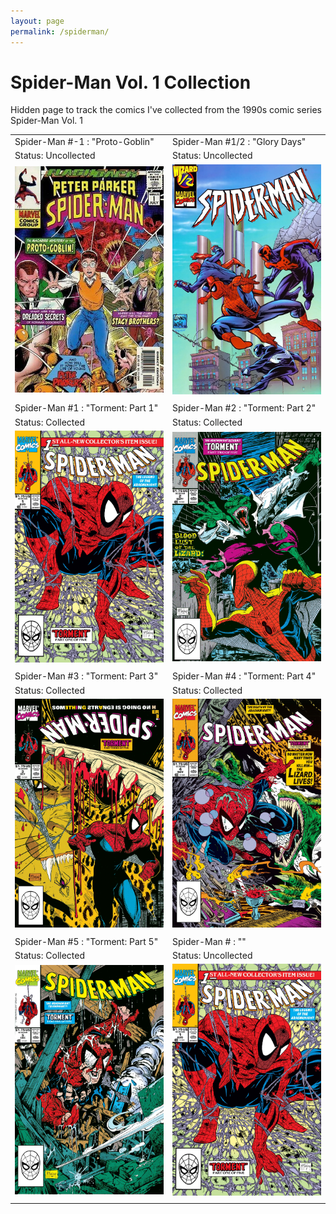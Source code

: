 ```yaml
---
layout: page
permalink: /spiderman/
---
```

# Spider-Man Vol. 1 Collection
Hidden page to track the comics I've collected from the 1990s comic series Spider-Man Vol. 1

|  |  |
|-------|--------|
| Spider-Man #-1 : "Proto-Goblin" | Spider-Man #1/2 : "Glory Days" | 
| Status: Uncollected | Status: Uncollected | 
| ![Spider-Man #-1 : "Proto-Goblin" Cover Art](/assets/img/spiderman/Spider-Man_Vol_1_-1.webp) | ![Spider-Man #1/2 : "Glory Days" Cover Art](/assets/img/spiderman/Spider-Man_Vol_1_half.webp) |
|   |   |
| Spider-Man #1 : "Torment: Part 1" | Spider-Man #2 : "Torment: Part 2" |
| Status: Collected | Status: Collected |
| ![Spider-Man #1 : "Torment: Part 1" Cover Art](/assets/img/spiderman/Spider-Man_Vol_1_1.webp) | ![Spider-Man #2 : "Torment: Part 2" Cover Art](/assets/img/spiderman/Spider-Man_Vol_1_2.webp) |
|   |   |
| Spider-Man #3 : "Torment: Part 3" | Spider-Man #4 : "Torment: Part 4" |
| Status: Collected | Status: Collected | 
| ![Spider-Man #3 : "Torment: Part 3" Cover Art](/assets/img/spiderman/Spider-Man_Vol_1_3.webp) | ![Spider-Man #4 : "Torment: Part 4" Cover Art](/assets/img/spiderman/Spider-Man_Vol_1_4.webp) | 
|   |   |
| Spider-Man #5 : "Torment: Part 5" | Spider-Man # : "" |
| Status: Collected | Status: Uncollected | 
| ![Spider-Man #5 : "Torment: Part 5" Cover Art](/assets/img/spiderman/Spider-Man_Vol_1_5.webp) | ![ Cover Art](/assets/img/spiderman/Spider-Man_Vol_1_1.webp) | 
|   |   |
